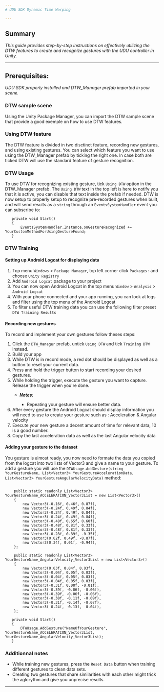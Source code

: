 ```yaml
---
# UDU SDK Dynamic Time Warping

---
```


## Summary

*This guide provides step-by-step instructions on effectively utilizing the DTW features to create and recognize gestures with the UDU controller in Unity.*

---

## Prerequisites:

*UDU SDK properly installed and DTW_Manager prefab imported in your scene.*

### DTW sample scene

Using the Unity Package Manager, you can import the DTW sample scene that provide a good exemple on how to use DTW features.

### Using DTW feature

The DTW feature is divided in two disctinct feature, recording new gestures, and using existing gestures. You can select which feature you want to use using the DTW_Manager prefab by ticking the right one. In case both are ticked DTW will use the standard feature of gesture recognition.

### DTW Usage

To use DTW for recognizing existing gesture, tick `Using DTW` option in the DTW_Manager prefab.
The `Using DTW` text in the top left is here to notify you that it is active, you can disable that text inside the prefab if needed.
DTW is now setup to properly setup to recognize pre-recorded gestures when built, and will send results as a `string` through an `EventsSystemHandler` event you can subscribe to:

```Csharp
   private void Start()
   {
       EventsSystemHandler.Instance.onGestureRecognized += YourCustomMethodForUsingGestureFound;
   }
```

### DTW Training

#### Setting up Android Logcat for displaying data

1. Top menu `Windows` > `Package Manager`, top left corner click `Packages:` and choose `Unity Registry`
2. Add `Android Logcat` package to your project
3. You can now open Android Logcat in the top menu `Window` > `Analysis` > `Android Logcat`
4. With your phone connected and your app running, you can look at logs and filter using the top menu of the Android Logcat
5. To filter useful DTW training data you can use the following filter preset `DTW Training Results` 


#### Recording new gestures

To record and implement your own gestures follow theses steps:
1. Click the `DTW_Manager` prefab, untick `Using DTW` and tick `Training DTW` instead.
2. Build your app
3. While DTW is in record mode, a red dot should be displayed as well as a button to reset your current data.
4. Press and hold the trigger button to start recording your desired gestures.
5. While holding the trigger, execute the gesture you want to capture. Release the trigger when you're done.
   * ***Notes:***
    
      * Repeating your gesture will ensure better data.
6.  After every gesture the Android Logcat should display information you will need to use to create your gesture such as : Acceleration & Angular velocity
7.  Execute your new gesture a decent amount of time for relevant data, 10 is a good number.
8.  Copy the last acceleration data as well as the last Angular velocity data
   
#### Adding your gesture to the dataset

You gesture is almost ready, you now need to formate the data you copied from the logcat into two lists of Vector3 and give a name to your gesture. 
To add a gesture you will use the `DTWUsage.AddGesture(string YourGestureName, List<Vector3> YourGestureAccelerationData, List<Vector3> YourGestureAngularVelocityData)` method:


```Csharp

    public static readonly List<Vector3> YourGestureName_ACCELERATION_Vector3List = new List<Vector3>()
    {
        new Vector3(-0.16f, 0.46f, 0.87f),
        new Vector3(-0.24f, 0.49f, 0.84f),
        new Vector3(-0.24f, 0.49f, 0.84f),
        new Vector3(-0.24f, 0.49f, 0.84f),
        new Vector3(-0.48f, 0.65f, 0.60f),
        new Vector3(-0.48f, 0.81f, 0.33f),
        new Vector3(-0.48f, 0.81f, 0.33f),
        new Vector3(-0.28f, 0.89f, -0.35f),
        new Vector3(0.02f, 0.49f, -0.87f),
        new Vector3(0.34f, 0.01f, -0.94f),
    };

    public static readonly List<Vector3> YourGestureName_AngularVelocity_Vector3List = new List<Vector3>()
    {
        new Vector3(0.03f, 0.04f, 0.03f),
        new Vector3(-0.04f, 0.05f, 0.03f),
        new Vector3(-0.04f, 0.05f, 0.03f),
        new Vector3(-0.04f, 0.05f, 0.03f),
        new Vector3(-0.31f, 0.00f, -0.01f),
        new Vector3(-0.39f, -0.06f, -0.06f),
        new Vector3(-0.39f, -0.06f, -0.06f),
        new Vector3(-0.38f, -0.11f, -0.09f),
        new Vector3(-0.31f, -0.14f, -0.07f),
        new Vector3(-0.24f, -0.13f, -0.04f),
    };

   private void Start()
   {
       DTWUsage.AddGesture("NameOfYourGesture", YourGestureName_ACCELERATION_Vector3List, YourGestureName_AngularVelocity_Vector3List);
   }
```

### Additionnal notes

 * While training new gestures, press the `Reset Data` button when training different gestures to clean data sets.
 * Creating two gestures that share similarities with each other might trick the aglorythm and give you unprecise results.

---

